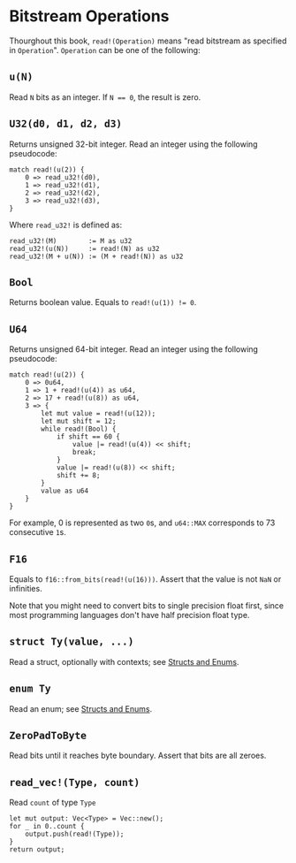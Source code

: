 # Bitstream Operations

Thourghout this book, `read!(Operation)` means "read bitstream as specified in `Operation`".
`Operation` can be one of the following:

## `u(N)`

Read `N` bits as an integer. If `N == 0`, the result is zero.

## `U32(d0, d1, d2, d3)`

Returns unsigned 32-bit integer. Read an integer using the following pseudocode:

```
match read!(u(2)) {
    0 => read_u32!(d0),
    1 => read_u32!(d1),
    2 => read_u32!(d2),
    3 => read_u32!(d3),
}
```

Where `read_u32!` is defined as:

```
read_u32!(M)        := M as u32
read_u32!(u(N))     := read!(N) as u32
read_u32!(M + u(N)) := (M + read!(N)) as u32
```

## `Bool`

Returns boolean value. Equals to `read!(u(1)) != 0`.

## `U64`

Returns unsigned 64-bit integer. Read an integer using the following pseudocode:

```
match read!(u(2)) {
    0 => 0u64,
    1 => 1 + read!(u(4)) as u64,
    2 => 17 + read!(u(8)) as u64,
    3 => {
        let mut value = read!(u(12));
        let mut shift = 12;
        while read!(Bool) {
            if shift == 60 {
                value |= read!(u(4)) << shift;
                break;
            }
            value |= read!(u(8)) << shift;
            shift += 8;
        }
        value as u64
    }
}
```

For example, 0 is represented as two `0`s, and `u64::MAX` corresponds to 73 consecutive `1`s.

## `F16`

Equals to `f16::from_bits(read!(u(16)))`. Assert that the value is not `NaN` or infinities.

Note that you might need to convert bits to single precision float first, since most programming
languages don't have half precision float type.

## `struct Ty(value, ...)`

Read a struct, optionally with contexts; see [Structs and Enums](./struct-enum.md#structs).

## `enum Ty`

Read an enum; see [Structs and Enums](./struct-enum.md#enums).

## `ZeroPadToByte`

Read bits until it reaches byte boundary. Assert that bits are all zeroes.

## `read_vec!(Type, count)`

Read `count` of type `Type`
```
let mut output: Vec<Type> = Vec::new();
for _ in 0..count {
    output.push(read!(Type));
}
return output;
```
